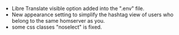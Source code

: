- Libre Translate visible option added into the ".env" file.
- New appearance setting to simplify the hashtag view of users who belong to the same homserver as you.
- some css classes "noselect" is fixed.
